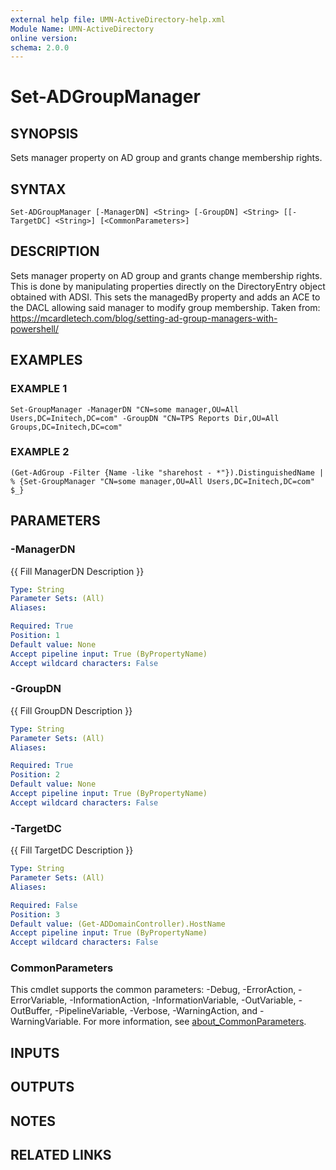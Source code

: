 ```yaml
---
external help file: UMN-ActiveDirectory-help.xml
Module Name: UMN-ActiveDirectory
online version:
schema: 2.0.0
---
```


# Set-ADGroupManager

## SYNOPSIS
Sets manager property on AD group and grants change membership rights.

## SYNTAX

```
Set-ADGroupManager [-ManagerDN] <String> [-GroupDN] <String> [[-TargetDC] <String>] [<CommonParameters>]
```

## DESCRIPTION
Sets manager property on AD group and grants change membership rights.
This is done by manipulating properties directly on the DirectoryEntry object
obtained with ADSI.
This sets the managedBy property and adds an ACE to the DACL
allowing said manager to modify group membership.
Taken from: https://mcardletech.com/blog/setting-ad-group-managers-with-powershell/

## EXAMPLES

### EXAMPLE 1
```
Set-GroupManager -ManagerDN "CN=some manager,OU=All Users,DC=Initech,DC=com" -GroupDN "CN=TPS Reports Dir,OU=All Groups,DC=Initech,DC=com"
```

### EXAMPLE 2
```
(Get-AdGroup -Filter {Name -like "sharehost - *"}).DistinguishedName | % {Set-GroupManager "CN=some manager,OU=All Users,DC=Initech,DC=com" $_}
```

## PARAMETERS

### -ManagerDN
{{ Fill ManagerDN Description }}

```yaml
Type: String
Parameter Sets: (All)
Aliases:

Required: True
Position: 1
Default value: None
Accept pipeline input: True (ByPropertyName)
Accept wildcard characters: False
```

### -GroupDN
{{ Fill GroupDN Description }}

```yaml
Type: String
Parameter Sets: (All)
Aliases:

Required: True
Position: 2
Default value: None
Accept pipeline input: True (ByPropertyName)
Accept wildcard characters: False
```

### -TargetDC
{{ Fill TargetDC Description }}

```yaml
Type: String
Parameter Sets: (All)
Aliases:

Required: False
Position: 3
Default value: (Get-ADDomainController).HostName
Accept pipeline input: True (ByPropertyName)
Accept wildcard characters: False
```

### CommonParameters
This cmdlet supports the common parameters: -Debug, -ErrorAction, -ErrorVariable, -InformationAction, -InformationVariable, -OutVariable, -OutBuffer, -PipelineVariable, -Verbose, -WarningAction, and -WarningVariable. For more information, see [about_CommonParameters](http://go.microsoft.com/fwlink/?LinkID=113216).

## INPUTS

## OUTPUTS

## NOTES

## RELATED LINKS
